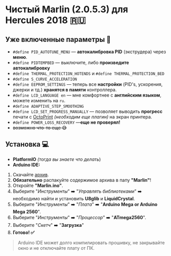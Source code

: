 # Чистый Marlin (2.0.5.3) для Hercules 2018 :ru:

## Уже включенные параметры :wrench:
 - `#define PID_AUTOTUNE_MENU` — **автокалибровка PID** (экструдера) через **меню**.
 - `#define PIDTEMPBED` — выключите, либо **произведите автокалибровку** 
 - `#define THERMAL_PROTECTION_HOTENDS` и `#define THERMAL_PROTECTION_BED`
 - `#define S_CURVE_ACCELERATION`
 - `#define EEPROM_SETTINGS` — теперь все **настройки** (PID's, ускорения, джерки и тд.)  **хранятся в памяти** контроллера.
 - `#define LCD_LANGUAGE en` — мне комфортнее с **английским языком**, можете изменить на `ru`.
 - `#define ADAPTIVE_STEP_SMOOTHING`
 - `#define LCD_SET_PROGRESS_MANUALLY` — позволяет выводить **прогресс** печати с [OctoPrint](https://github.com/OctoPrint/OctoPrint) *(необходим еще плагин)* на экран принтера.
 - `#define POWER_LOSS_RECOVERY` —**еще не проверял!**
 - ~~возможно что-то еще :sweat_smile:~~ 

## Установка :computer:
 - **PlatformIO** *(тогда вы знаете что делать*)
 - **Arduino IDE:**
 1. Скачайте [архив](https://github.com/celgus/Marlin-H18/archive/master.zip).
 2. **Обязательно** распакуйте содержимое архива в папу **"Marlin"**!
 3. Откройте  **"Marlin.ino"**.
 4. Выберите "*Инструменты*" :arrow_right: "*Управлять библиотеками*" :arrow_right: необходимо найти и установить **U8glib** и **LiquidCrystal**.
 5. Выберите "*Инструменты*" :arrow_right: "*Плата*"  :arrow_right: "**Arduino Mega or Arduino Mega 2560**".
 6. Выберите "*Инструменты*" :arrow_right: "*Процессор*" :arrow_right: "**ATmega2560**".
 7. Выберите "*Скетч*"  :arrow_right: "**Загрузка**"
 8. **Готово! :white_check_mark:** 
> Arduino IDE может  долго компилировать прошивку, не закрывайте окно и не отключайте плату от ПК.

